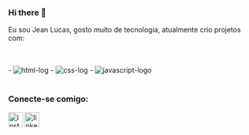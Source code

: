 ### Hi there 👋

<!--
**Jean-Lucas-B/Jean-Lucas-B** is a ✨ _special_ ✨ repository because its `README.md` (this file) appears on your GitHub profile.

Here are some ideas to get you started:

- 🔭 I’m currently working on ...
- 🌱 I’m currently learning ...
- 👯 I’m looking to collaborate on ...
- 🤔 I’m looking for help with ...
- 💬 Ask me about ...
- 📫 How to reach me: ...
- 😄 Pronouns: ...
- ⚡ Fun fact: ...
-->

Eu sou Jean Lucas,  gosto muito de tecnologia, atualmente crio projetos com:

<br>
<br>
- <img src="https://img.shields.io/badge/HTML5-E34F26?style=for-the-badge&logo=html5&logoColor=white" alt="html-log"/>
- <img src="https://img.shields.io/badge/CSS3-1572B6?style=for-the-badge&logo=css3&logoColor=white" alt="css-log"/>
- <img src="https://img.shields.io/badge/JavaScript-323330?style=for-the-badge&logo=javascript&logoColor=F7DF1E" alt="javascript-logo"/>
<br>
<br>

### Conecte-se comigo:

<p>
  
<a href="https://www.instagram.com/jeanlucasbatista/"><img src="https://github.com/jeanlucasb/Jean-Lucas-B/assets/132408615/00bbbfbd-16dc-49c3-9d39-713ec719368a" alt="insta-logo" align="left" width="30px"/>
</a>
  
<a href="https://www.linkedin.com/in/batista-jean/"><img src="https://github.com/jeanlucasb/Jean-Lucas-B/assets/132408615/682cc811-cb68-4a8b-a762-8a88d2629aa1" alt="linkedin-logo" align="left" width="30px"/>
</a>

</p>
